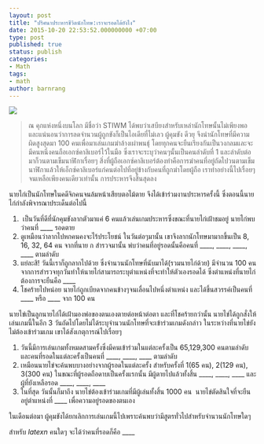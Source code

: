 ```yaml
---
layout: post
title: "ปริศนาประหารชีวิตนักโทษ:เราจะรอดได้ยังไง"
date: 2015-10-20 22:53:52.000000000 +07:00
type: post
published: true
status: publish
categories:
- Math
tags:
- math
author: barnrang
---
```

![](https://upload.wikimedia.org/wikipedia/commons/5/57/Prisoner_in_restraints.JPG)

> ณ คุกแห่งหนึ่งบนโลก มีชื่อว่า STIWM ได้พบว่าเสบียงสำหรับเหล่านักโทษนั้นไม่เพียงพอ และแน่นอนว่าการลดจำนวนผู้ถูกขังก็เป็นไอเดียที่ไม่เลว ผู้คุมขัง ดีวยุ จึงนำนักโทษที่มีความผิดสูงสุดมา 100 คนเพื่อมาเล่นเกมฆ่าล้างเผ่าพนธุ์ โดยทุกคนจะยืนเรียงกันเป็นวงกลมและจะมีคนหนึ่งคนถือเอกซ์คาลิเบอร์ไว้ในมือ ซึ่งเราจะระบุว่าคนๆนั้นเป็นคนลำดับที่ 1 และลำดับต่อมาก็วนตามเข็มนาฬิกาเรื่อยๆ สิ่งที่ผู้ถือเอกซ์คาลิเบอร์ต้องทำคือการฆ่าคนที่อยู่ถัดไปวนตามเข็มนาฬิกาแล้วให้เอ็กซ์คาลิเบอร์แก่คนต่อไปที่อยู่ข้างกับคนที่ถูกฆ่าโดยผู้ถือ เราทำอย่างนี้ไปเรื่อยๆ จนเหลือเพียงคนเดียวเท่านั้น การประหารจึงสิ้นสุดลง

<!--more-->

นายไก่เป็นนักโทษในคดีจิกคนจนล้มหน้าเสียบตอไม้ตาย จึงได้เข้าร่วมงานประหารครั้งนี้ ซึ่งตอนนี้นายไก่กำลังพิจารณาประเด็นต่อไปนี้

1.  เป็นวันที่ดีที่นักคุมขังลากตัวมาแค่ 6 คนแล้วเล่นเกมประหารซึ่งขณะที่นายไก่เฝ้าชมอยู่ นายไก่พบว่าคนที่ \_\_\_\_ รอดตาย
1. ดูเหมือนว่าลากไปหกคนคงจะไร้ประโยชน์ ในวันต่อๆมานั้น เขาจึงลากนักโทษมามากขึ้นเป็น 8, 16, 32, 64 คน จากที่นาย ก สำรวจมานั้น พ่บว่าคนที่อยู่รอดนั้นคือคนที่ \_\_\_\_, \_\_\_\_, \_\_\_\_, \_\_\_\_ ตามลำดับ
1. แย่ละสิ! วันนี้เราก็ถูกลากไปด้วย ซึ่งจำนวนนักโทษที่นับมาได้(รวมนายไก่ด้วย) มีจำนวน 100 คน จากการสำรวจทุกวันทำให้นายไก่สามารถระบุตำแหน่งที่จะทำให้ตัวเองรอดได้ ซึ่งตำแหน่งที่นายไก่ต้องการจะยืนคือ \_\_\_\_
1. โชคร้ายไปหน่อย นายไก่ถูกเบียดจากคนข้างๆจนเลื่อนไปหนึ่งตำแหน่ง และได้ขึ้นสวรรค์เป็นคนที่ \_\_\_\_ หรือ \_\_\_\_ จาก 100 คน

นายไข่เป็นลูกนายไก่ได้เฝ้ามองพ่อของตนเองตายต่อหน้าต่อตา และที่โชคร้ายกว่านั้น นายไข่ได้ถูกสั่งให้เล่นเกมนี้ในอีก 3 วันถัดไปโดยไม่ได้ระบุจำนวนนักโทษที่จะเข้าร่วมเกมดังกล่าว ในระหว่างที่นายไข่ยังไม่ต้องเข้าร่วมเกม เขาได้สังเกตุการณ์ไปเรื่อยๆ


1. วันนี้มีการเล่นเกมทั้งหมดสามครั้งซึ่งมีคนเข้าร่วมในแต่ละครั้งเป็น 65,129,300 คนตามลำดับ และคนที่รอดในแต่ละครั้งเป็นคนที่ \_\_\_\_, \_\_\_\_, \_\_\_\_ ตามลำดับ
1. เหมือนนายไข่จะค้นพบบางอย่างจากผู้รอดในแต่ละครั้ง สำหรับครั้งที่ 1(65 คน), 2(129 คน), 3(300 คน) ในขณะที่ผู้รอดถือดาบเป็นครั้งแรกนั้น มีผู้ตายไปแล้วทั้งสิ้น \_\_\_\_, \_\_\_\_, \_\_\_\_ และผู้ที่ยังเหลือรอด \_\_\_\_, \_\_\_\_, \_\_\_\_
1. ในที่สุด วันนั้นก็มาถึง นายไข่ต้องเข้าร่วมเกมที่มีผู้เล่นทั้งสิ้น 1000 คน  นายไข่ตัดสินใจที่จะยืนอยู่ตำแหน่งที่ \_\_\_\_ เพื่อความอยู่รอดของตนเอง

ในเดือนต่อมา ผู้คุมขังได้ยกเลิกการเล่นเกมนี้ไปเพราะค้นพบว่ามีสูตรทั่วไปสำหรับจำนวนนักโทษใดๆ

สำหรับ $latex n$ คนใดๆ จะได้ว่าคนที่รอดก็คือ \_\_\_\_
<!-- tomb -->
